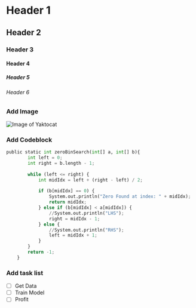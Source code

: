 # Header 1
## Header 2
### Header 3

#### Header 4
##### Header 5
###### Header 6


### Add Image
![Image of Yaktocat](https://octodex.github.com/images/yaktocat.png)


### Add Codeblock
``` python
public static int zeroBinSearch(int[] a, int[] b){
        int left = 0;
        int right = b.length - 1;
        
        while (left <= right) {
            int midIdx = left + (right - left) / 2;
    
            if (b[midIdx] == 0) {
                System.out.println("Zero Found at index: " + midIdx);
                return midIdx;
            } else if (b[midIdx] < a[midIdx]) {
                //System.out.println("LHS");
                right = midIdx - 1;
            } else {
                //System.out.println("RHS");
                left = midIdx + 1;
            }
        }
        return -1;
    }
```

### Add task list

- [ ] Get Data
- [ ] Train Model
- [ ] Profit

